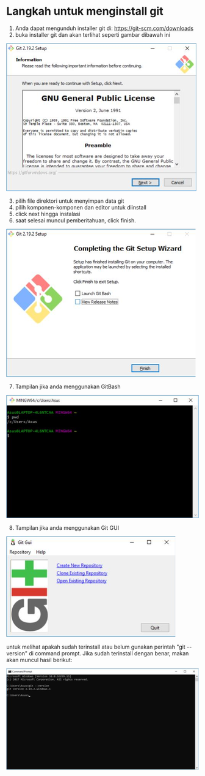 # Langkah untuk menginstall git

1. Anda dapat mengunduh installer git di: https://git-scm.com/downloads
2. buka installer git dan akan terlihat seperti gambar dibawah ini

![installer](https://github.com/zimera-systems/petunjuk-git-github/blob/main/images/01/install-01.jpg)

3. pilih file direktori untuk menyimpan data git
4. pilih komponen-komponen dan editor untuk diinstall 
5. click next hingga instalasi
6. saat selesai muncul pemberitahuan, click finish.

![finish](https://github.com/zimera-systems/petunjuk-git-github/blob/main/images/01/install-12.jpg)

7. Tampilan jika anda menggunakan GitBash

![GitBash](https://github.com/zimera-systems/petunjuk-git-github/blob/main/images/01/install-14.jpg)

8. Tampilan jika anda menggunakan Git GUI

![Git-GUI](https://github.com/zimera-systems/petunjuk-git-github/blob/main/images/01/install-15.jpg)

untuk melihat apakah sudah terinstall atau belum gunakan perintah "git --version" di command prompt. Jika sudah terinstall dengan benar, makan akan muncul hasil berikut:

![Check-Install](https://github.com/zimera-systems/petunjuk-git-github/blob/main/images/01/install-16.jpg)
